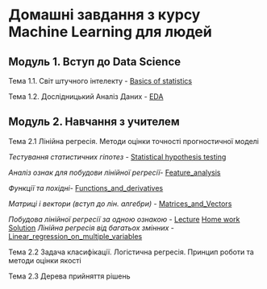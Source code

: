 # Домашні завдання з курсу Machine Learning для людей

## Модуль 1. Вступ до Data Science

Тема 1.1. Світ штучного інтелекту - [Basics of statistics](https://github.com/Alenushka2013/ML_for_people_tasks/blob/main/HW_1_1_Basics_of_statistics.ipynb)

Тема 1.2. Дослідницький Аналіз Даних - [EDA](https://github.com/Alenushka2013/ML_for_people_tasks/blob/main/HW_1_2_Credit_EDA.ipynb)

## Модуль 2. Навчання з учителем

Тема 2.1 Лінійна регресія. Методи оцінки точності прогностичної моделі

*Тестування статистичних гіпотез* - [Statistical hypothesis testing](https://github.com/Alenushka2013/ML_for_people_tasks/blob/main/HW_2_1_Statistical_hypothesis_testing.ipynb)
          
*Аналіз ознак для побудови лінійної регресії*- [Feature_analysis](https://github.com/Alenushka2013/ML_for_people_tasks/blob/main/HW_2_1_Feature_analysis_for_linear_regression.ipynb)
          
*Функції та похідні*- [Functions_and_derivatives](https://github.com/Alenushka2013/ML_for_people_tasks/blob/main/HW_2_1_Functions_and_derivatives.ipynb)

*Матриці і вектори (вступ до лін. алгебри)* - [Matrices_and_Vectors](https://github.com/Alenushka2013/ML_for_people_tasks/blob/main/HW_2_1_Matrices_and_Vectors_(Introduction_to_Linear_Algebra).ipynb)

*Побудова лінійної регресії за одною ознакою* - [Lecture](https://github.com/Alenushka2013/ML_for_people_lectures/blob/main/Lecture_2_1_8_Mathematical_formulation_of_linear_regression.ipynb)                    [Home work](https://github.com/Alenushka2013/ML_for_people_tasks/blob/main/HW_2_1_Building_a_linear_regression_on_one_attribute.ipynb)
[Solution](https://github.com/Alenushka2013/ML_for_people_lectures/blob/main/HW_2_1_%D0%9F%D0%BE%D0%B1%D1%83%D0%B4%D0%BE%D0%B2%D0%B0_%D0%BB%D1%96%D0%BD%D1%96%D0%B9%D0%BD%D0%BE%D1%97_%D1%80%D0%B5%D0%B3%D1%80%D0%B5%D1%81%D1%96%D1%97_%D0%B7%D0%B0_%D0%BE%D0%B4%D0%BD%D0%BE%D1%8E_%D0%BE%D0%B7%D0%BD%D0%B0%D0%BA%D0%BE%D1%8E_Solution.ipynb)
*Лінійна регресія від багатьох змінних* - [Linear_regression_on_multiple_variables](https://github.com/Alenushka2013/ML_for_people_tasks/blob/main/HW_2_1_Linear_regression_on_multiple_variables.ipynb)

Тема 2.2 Задача класифікації. Логістична регресія. Принцип роботи та методи оцінки якості

Тема 2.3 Дерева прийняття рішень





















